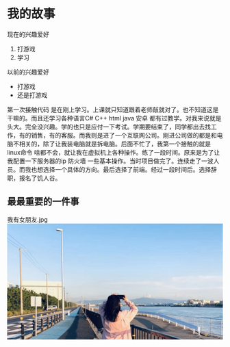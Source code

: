 # 我的故事

现在的兴趣爱好
1. 打游戏
2. 学习

以前的兴趣爱好
* 打游戏
* 还是打游戏

第一次接触代码 是在刚上学习。上课就只知道跟着老师敲就对了。也不知道这是干嘛的。而且还学习各种语言C# C++ html java 安卓 都有过教学。对我来说就是头大。完全没兴趣。学的也只是应付一下考试。学期要结束了，同学都出去找工作，有的销售，有的客服。而我则是进了一个互联网公司。刚进公司做的都是和电脑不相关的，除了让我装电脑就是拆电脑。后面不忙了，我第一个接触的就是linux命令 啥都不会，就让我在虚拟机上各种操作。练了一段时间。原来是为了让我配置一下服务器的ip 防火墙 一些基本操作。当时项目做完了。连续走了一波人员。而我也想选择一个具体的方向。最后选择了前端。经过一段时间后。选择辞职，报名了饥人谷。


## 最最重要的一件事

我有女朋友.jpg
![宝贝](1.jpg)